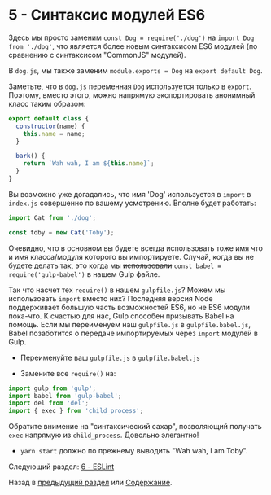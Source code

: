 # 5 - Синтаксис модулей ES6

Здесь мы просто заменим `const Dog = require('./dog')` на `import Dog from './dog'`, что является более новым синтаксисом ES6 модулей (по сравнению с синтаксисом "CommonJS" модулей).

В `dog.js`, мы также заменим `module.exports = Dog` на `export default Dog`.

Заметьте, что в `dog.js` переменная `Dog` используется только в `export`. Поэтому, вместо этого, можно напрямую экспортировать анонимный класс таким образом: 

```javascript
export default class {
  constructor(name) {
    this.name = name;
  }

  bark() {
    return `Wah wah, I am ${this.name}`;
  }
}
```

Вы возможно уже догадались, что имя 'Dog' используется в `import` в `index.js` совершенно по вашему усмотрению. Вполне будет работать:

```javascript
import Cat from './dog';

const toby = new Cat('Toby');
```
Очевидно, что в основном вы будете всегда использовать тоже имя что и имя класса/модуля которого вы импортируете.
Случай, когда вы не будете делать так, это когда мы ~~использовали~~ `const babel = require('gulp-babel')` в нашем Gulp файле.

Так что насчет тех `require()` в нашем `gulpfile.js`? Можем мы использовать `import` вместо них? Последняя версия Node поддерживает большую часть возможностей ES6, но не ES6 модули пока-что. К счастью для нас, Gulp способен призывать Babel на помощь. Если мы переименуем наш `gulpfile.js` в `gulpfile.babel.js`, Babel позаботится о передаче импортируемых через `import` модулей в Gulp.

- Переименуйте ваш `gulpfile.js` в `gulpfile.babel.js`

- Замените все `require()` на:

```javascript
import gulp from 'gulp';
import babel from 'gulp-babel';
import del from 'del';
import { exec } from 'child_process';
```

Обратите внимение на "синтаксический сахар", позволяющий получать `exec` напрямую из `child_process`. Довольно элегантно!

- `yarn start` должно по прежнему выводить "Wah wah, I am Toby".

Следующий раздел: [6 - ESLint](/tutorial/6-eslint)

Назад в [предыдущий раздел](/tutorial/4-es6-syntax-class) или [Содержание](/README.md).
